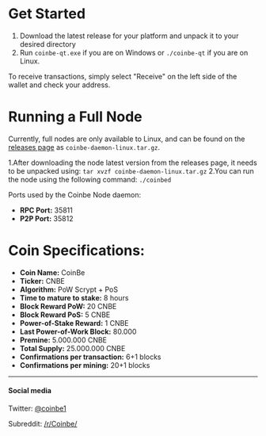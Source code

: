 # **Get Started**

1. Download the latest release for your platform and unpack it to your desired directory
2. Run `coinbe-qt.exe` if you are on Windows or `./coinbe-qt` if you are on Linux.

To receive transactions, simply select "Receive" on the left side of the wallet and check your address.

# Running a Full Node
Currently, full nodes are only available to Linux, and can be found on the [releases page](https://github.com/coin-be/core/releases "releases pages") as `coinbe-daemon-linux.tar.gz`.

1.After downloading the node latest version from the releases page, it needs to be unpacked using: `tar xvzf coinbe-daemon-linux.tar.gz`
2.You can run the node using the following command: `./coinbed`

Ports used by the Coinbe Node daemon:
- **RPC Port:** 35811
- **P2P Port:** 35812



# Coin Specifications:
- **Coin Name:** CoinBe
- **Ticker:** CNBE
- **Algorithm:** PoW Scrypt + PoS
- **Time to mature to stake:** 8 hours
- **Block Reward PoW:** 20 CNBE
- **Block Reward PoS:** 5 CNBE
- **Power-of-Stake Reward:** 1 CNBE
- **Last Power-of-Work Block:** 80.000
- **Premine:** 5.000.000 CNBE
- **Total Supply:** 25.000.000 CNBE
- **Confirmations per transaction:** 6+1 blocks
- **Confirmations per mining:** 20+1 blocks

------------

####  Social media

Twitter: [@coinbe1](https://twitter.com/coinbe1 "@coinbe1")

Subreddit: [/r/Coinbe/](https://www.reddit.com/r/Coinbe/ "/r/Coinbe/")
